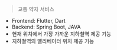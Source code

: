 
> 교통 약자 서비스
> 
- Frontend: Flutter, Dart
- Backend: Spring Boot, JAVA
- 현재 위치에서 가장 가까운 지하철역 제공 기능
- 지하철역의 엘리베이터 위치 제공 기능
